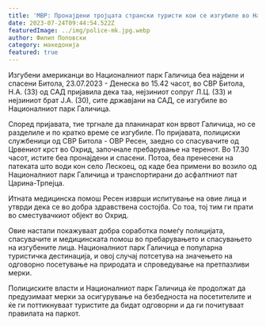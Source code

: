 ```yaml
---
title: 'МВР: Пронајдени тројцата странски туристи кои се изгубиле во Националниот парк Галичица - 24 ЈУЛИ 2023'
date: 2023-07-24T09:44:54.522Z
featuredImage: ../img/police-mk.jpg.webp
author: Филип Поповски
category: македонија
featured: true
---
```

Изгубени американци во Националниот парк Галичица беа најдени и спасени
Битола, 23.07.2023 - Денеска во 15.42 часот, во СВР Битола, Н.А. (33) од САД пријавила дека таа, нејзиниот сопруг Л.Ц. (33) и нејзиниот брат J.A. (30), сите државјани на САД, се изгубиле во Националниот парк Галичица.

Според пријавата, тие тргнале да планинарат кон врвот Галичица, но се разделиле и по кратко време се изгубиле. По пријавата, полициски службеници од СВР Битола - ОВР Ресен, заедно со спасувачите од Црвениот крст во Охрид, започнале пребарување на теренот. Во 17.30 часот, истите беа пронајдени и спасени. Потоа, беа пренесени на патеката што води кон село Лескоец, од каде беа примени во возило од Националниот парк Галичица и транспортирани до асфалтниот пат Царина-Трпејца.

Итната медицинска помош Ресен изврши испитување на овие лица и утврди дека се во добра здравствена состојба. Со тоа, тој тим ги прати во сместувачкиот објект во Охрид.

Овие настапи покажуваат добра соработка помеѓу полицијата, спасувачите и медицинската помош во пребарувањето и спасувањето на изгубените лица. Националниот парк Галичица е популарна туристичка дестинација, и овој случај потсетува на значењето на одговорно посетување на природата и спроведување на претпазливи мерки.

Полициските власти и Националниот парк Галичица ќе продолжат да предузимаат мерки за осигурување на безбедноста на посетителите и ќе ги поттикнуваат туристите да бидат одговорни и да ги почитуваат правилата на паркот.
